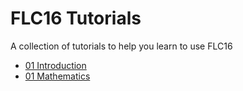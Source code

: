 # FLC16 Tutorials
A collection of tutorials to help you learn to use FLC16

* [01 Introduction](01-introduction.md)
* [01 Mathematics](02-math.md)